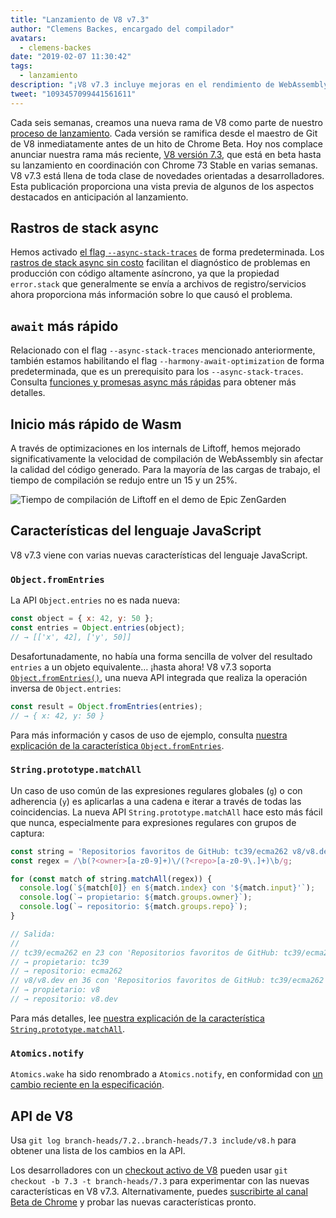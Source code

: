 ```yaml
---
title: "Lanzamiento de V8 v7.3"
author: "Clemens Backes, encargado del compilador"
avatars: 
  - clemens-backes
date: "2019-02-07 11:30:42"
tags: 
  - lanzamiento
description: "¡V8 v7.3 incluye mejoras en el rendimiento de WebAssembly y async, rastros de stacks async, Object.fromEntries, String#matchAll, y mucho más!"
tweet: "1093457099441561611"
---
```

Cada seis semanas, creamos una nueva rama de V8 como parte de nuestro [proceso de lanzamiento](/docs/release-process). Cada versión se ramifica desde el maestro de Git de V8 inmediatamente antes de un hito de Chrome Beta. Hoy nos complace anunciar nuestra rama más reciente, [V8 versión 7.3](https://chromium.googlesource.com/v8/v8.git/+log/branch-heads/7.3), que está en beta hasta su lanzamiento en coordinación con Chrome 73 Stable en varias semanas. V8 v7.3 está llena de toda clase de novedades orientadas a desarrolladores. Esta publicación proporciona una vista previa de algunos de los aspectos destacados en anticipación al lanzamiento.

<!--truncate-->
## Rastros de stack async

Hemos activado [el flag `--async-stack-traces`](/blog/fast-async#improved-developer-experience) de forma predeterminada. Los [rastros de stack async sin costo](https://bit.ly/v8-zero-cost-async-stack-traces) facilitan el diagnóstico de problemas en producción con código altamente asíncrono, ya que la propiedad `error.stack` que generalmente se envía a archivos de registro/servicios ahora proporciona más información sobre lo que causó el problema.

## `await` más rápido

Relacionado con el flag `--async-stack-traces` mencionado anteriormente, también estamos habilitando el flag `--harmony-await-optimization` de forma predeterminada, que es un prerequisito para los `--async-stack-traces`. Consulta [funciones y promesas async más rápidas](/blog/fast-async#await-under-the-hood) para obtener más detalles.

## Inicio más rápido de Wasm

A través de optimizaciones en los internals de Liftoff, hemos mejorado significativamente la velocidad de compilación de WebAssembly sin afectar la calidad del código generado. Para la mayoría de las cargas de trabajo, el tiempo de compilación se redujo entre un 15 y un 25%.

![Tiempo de compilación de Liftoff en [el demo de Epic ZenGarden](https://s3.amazonaws.com/mozilla-games/ZenGarden/EpicZenGarden.html)](/_img/v8-release-73/liftoff-epic.svg)

## Características del lenguaje JavaScript

V8 v7.3 viene con varias nuevas características del lenguaje JavaScript.

### `Object.fromEntries`

La API `Object.entries` no es nada nueva:

```js
const object = { x: 42, y: 50 };
const entries = Object.entries(object);
// → [['x', 42], ['y', 50]]
```

Desafortunadamente, no había una forma sencilla de volver del resultado `entries` a un objeto equivalente… ¡hasta ahora! V8 v7.3 soporta [`Object.fromEntries()`](/features/object-fromentries), una nueva API integrada que realiza la operación inversa de `Object.entries`:

```js
const result = Object.fromEntries(entries);
// → { x: 42, y: 50 }
```

Para más información y casos de uso de ejemplo, consulta [nuestra explicación de la característica `Object.fromEntries`](/features/object-fromentries).

### `String.prototype.matchAll`

Un caso de uso común de las expresiones regulares globales (`g`) o con adherencia (`y`) es aplicarlas a una cadena e iterar a través de todas las coincidencias. La nueva API `String.prototype.matchAll` hace esto más fácil que nunca, especialmente para expresiones regulares con grupos de captura:

```js
const string = 'Repositorios favoritos de GitHub: tc39/ecma262 v8/v8.dev';
const regex = /\b(?<owner>[a-z0-9]+)\/(?<repo>[a-z0-9\.]+)\b/g;

for (const match of string.matchAll(regex)) {
  console.log(`${match[0]} en ${match.index} con '${match.input}'`);
  console.log(`→ propietario: ${match.groups.owner}`);
  console.log(`→ repositorio: ${match.groups.repo}`);
}

// Salida:
//
// tc39/ecma262 en 23 con 'Repositorios favoritos de GitHub: tc39/ecma262 v8/v8.dev'
// → propietario: tc39
// → repositorio: ecma262
// v8/v8.dev en 36 con 'Repositorios favoritos de GitHub: tc39/ecma262 v8/v8.dev'
// → propietario: v8
// → repositorio: v8.dev
```

Para más detalles, lee [nuestra explicación de la característica `String.prototype.matchAll`](/features/string-matchall).

### `Atomics.notify`

`Atomics.wake` ha sido renombrado a `Atomics.notify`, en conformidad con [un cambio reciente en la especificación](https://github.com/tc39/ecma262/pull/1220).

## API de V8

Usa `git log branch-heads/7.2..branch-heads/7.3 include/v8.h` para obtener una lista de los cambios en la API.

Los desarrolladores con un [checkout activo de V8](/docs/source-code#using-git) pueden usar `git checkout -b 7.3 -t branch-heads/7.3` para experimentar con las nuevas características en V8 v7.3. Alternativamente, puedes [suscribirte al canal Beta de Chrome](https://www.google.com/chrome/browser/beta.html) y probar las nuevas características pronto.
